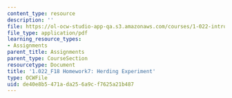 ```yaml
---
content_type: resource
description: ''
file: https://ol-ocw-studio-app-qa.s3.amazonaws.com/courses/1-022-introduction-to-network-models-fall-2018/de40e8b5471ada256a9cf7625a21b487_MIT1_022F18_Homework7.pdf
file_type: application/pdf
learning_resource_types:
- Assignments
parent_title: Assignments
parent_type: CourseSection
resourcetype: Document
title: '1.022_F18 Homework7: Herding Experiment'
type: OCWFile
uid: de40e8b5-471a-da25-6a9c-f7625a21b487
---
```

